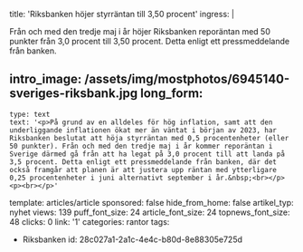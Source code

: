 title: 'Riksbanken höjer styrräntan till 3,50 procent'
ingress: |
  <p>Från och med den tredje maj i år höjer Riksbanken reporäntan med 50 punkter från 3,0 procent till 3,50 procent. Detta enligt ett pressmeddelande från banken.
  </p>
  
intro_image: /assets/img/mostphotos/6945140-sveriges-riksbank.jpg
long_form:
  -
    type: text
    text: '<p>På grund av en alldeles för hög inflation, samt att den underliggande inflationen ökat mer än väntat i början av 2023, har Riksbanken beslutat att höja styrräntan med 0,5 procentenheter (eller 50 punkter). Från och med den tredje maj i år kommer reporäntan i Sverige därmed gå från att ha legat på 3,0 procent till att landa på 3,5 procent. Detta enligt ett pressmeddelande från banken, där det också framgår att planen är att justera upp räntan med ytterligare 0,25 procentenheter i juni alternativt september i år.&nbsp;<br></p><p><br></p>'
template: articles/article
sponsored: false
hide_from_home: false
artikel_typ: nyhet
views: 139
puff_font_size: 24
article_font_size: 24
topnews_font_size: 48
clicks: 0
link: '1'
categories: rantor
tags:
  - Riksbanken
id: 28c027a1-2a1c-4e4c-b80d-8e88305e725d
